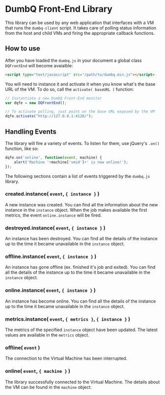 
# DumbQ Front-End Library

This library can be used by any web application that interfaces with a VM that runs the `dumbq-client` script. It takes care of polling status information from the host and child VMs and firing the appropriate callback functions.

## How to use

After you have loaded the `dumbq.js` in your document a global class `DQFrontEnd` will become avaialble:

```html
<script type="text/javascript" src="/path/to/dumbq.min.js"></script>
```

You will need to instance it and activate it when you know what's the base URL of the VM. To do so, call the `activate( baseURL )` function:

```javascript
// Instantiate a new DumbQ Front-End monitor
var dqfe = new DQFrontEnd();

// To activate polling, just point on the base URL exposed by the VM
dqfe.activate("http://127.0.0.1:4128/");
```

## Handling Events

The library will fire a variety of events. To listen for them, use jQuery's `.on()` function, like so:

```javascript
dqfe.on('online', function(event, machine) {
    alert('Machine '+machine['vmid']+' is now online!');
});
```

The following sections contain a list of events triggered by the `dumbq.js` library.

### created.instance( `event`, `{ instance }` )

A new instance was created. You can find all the information about the new instance in the `instance` object. When the job makes available the first metrics, the event `online.instance` will be fired.

### destroyed.instance( `event`, `{ instance }` )

An instance has been destroyed. You can find all the details of the instance up to the time it became unavailable in the `instance` object.

### offline.instance( `event`, `{ instance }` )

An instance has gone offline (ex. finished it's job and exited). You can find all the details of the instance up to the time it became unavailable in the `instance` object.

### online.instance( `event`, `{ instance }` )

An instance has become online. You can find all the details of the instance up to the time it became unavailable in the `instance` object.

### metrics.instance( `event`, `{ metrics }`, `{ instance }` )

The metrics of the specified `instance` object have been updated. The latest values are available in the `metrics` object.

### offline( `event` )

The connection to the Virtual Machine has been interrupted.

### online( `event`, `{ machine }` )

The library successfully connected to the Virtual Machine. The details about the VM can be found in the `machine` object.

